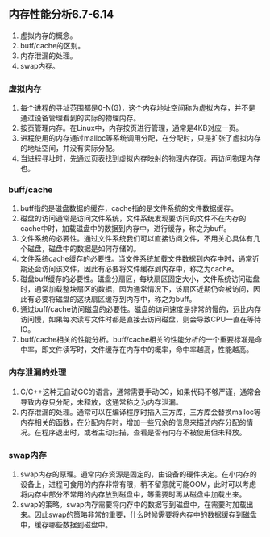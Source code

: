 ## 内存性能分析6.7-6.14
1. 虚拟内存的概念。
2. buff/cache的区别。
3. 内存泄漏的处理。
4. swap内存。
### 虚拟内存
1. 每个进程的寻址范围都是0-N(G)，这个内存地址空间称为虚拟内存，并不是通过设备管理看到的实际的物理内存。
2. 按页管理内存。在Linux中，内存按页进行管理，通常是4KB对应一页。
3. 进程使用的内存通过malloc等系统调用分配，在分配时，只是扩张了虚拟内存的地址空间，并没有实际分配。
4. 当进程寻址时，先通过页表找到虚拟内存映射的物理内存页。再访问物理内存也。
### buff/cache
1. buff指的是磁盘数据的缓存，cache指的是文件系统的文件数据缓存。
2. 磁盘的访问通常是访问文件系统，文件系统发现要访问的文件不在内存的cache中时，加载磁盘中的数据到内存中，进行缓存，称之为buff。
3. 文件系统的必要性。通过文件系统我们可以直接访问文件，不用关心具体有几个磁盘，磁盘中的数据是如何存储的。
4. 文件系统cache缓存的必要性。当文件系统加载文件数据到内存中时，通常近期还会访问该文件，因此有必要将文件缓存到内存中，称之为cache。
5. 磁盘buff缓存的必要性。磁盘分扇区，每块扇区固定大小，文件系统访问磁盘时，通常加载整块扇区的数据，因为通常情况下，该扇区近期仍会被访问，因此有必要将磁盘的这块扇区缓存到内存中，称之为buff。
6. 通过buff/cache访问磁盘的必要性。磁盘的访问速度是非常的慢的，远比内存访问慢，如果每次读写文件时都是直接去访问磁盘，则会导致CPU一直在等待IO。
7. buff/cache相关的性能分析。buff/cache相关的性能分析的一个重要标准是命中率，即文件读写时，文件缓存在内存中的概率，命中率越高，性能越高。
### 内存泄漏的处理
1. C/C++这种无自动GC的语言，通常需要手动GC，如果代码不够严谨，通常会导致内存只分配，未释放，这通常称之为内存泄漏。
2. 内存泄漏的处理。通常可以在编译程序时插入三方库，三方库会替换malloc等内存相关的函数，在分配内存时，增加一些冗余的信息来描述内存分配的情况。在程序退出时，或者主动扫描，查看是否有内存不被使用但未释放。
### swap内存
1. swap内存的原理。通常内存资源是固定的，由设备的硬件决定。在小内存的设备上，进程可食用的内存非常有限，稍不留意就可能OOM，此时可以考虑将内存中部分不常用的内存放到磁盘中，等需要时再从磁盘中加载出来。
2. swap的策略。swap内存需要将内存中的数据写到磁盘中，在需要时加载出来。因此swap的策略非常的重要，什么时候需要将内存中的数据缓存到磁盘中，缓存哪些数据到磁盘中。

